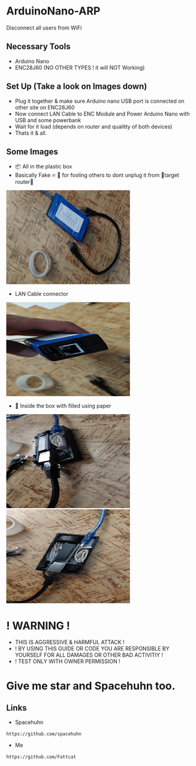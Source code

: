 # ArduinoNano-ARP
Disconnect all users from WiFi

## Necessary Tools
- Arduino Nano
- ENC28J60 (NO OTHER TYPES ! it will NOT Working)
## Set Up (Take a look on Images down)
- Plug it together & make sure Arduino nano USB port is connected on other site on ENC28J60
- Now connect LAN Cable to ENC Module and Power Arduino Nano with USB and some powerbank
- Wait for it load (depends on router and qualitty of both devices)
- Thats it & all.

## Some Images
- 📦 All in the plastic box 
- Basically Fake 🔥 🧱 for fooling others to dont unplug it from 📌target router📌
<img src="ArduinoNano-Img01.jpg" alt="Image01" width="330" height="250">

- LAN Cable connector 
<img src="ArduinoNano-Img02.jpg" alt="Image02" width="330" height="250">

- 📝 Inside the box with filled using paper
<img src="ArduinoNano-Img03.jpg" alt="Image04" width="330" height="250">

<img src="ArduinoNano-Img04.jpg" alt="Image01" width="330" height="250">

# ! WARNING !
- THIS IS AGGRESSIVE & HARMFUL ATTACK !
- ! BY USING THIS GUIDE OR CODE YOU ARE RESPONSIBLE BY YOURSELF FOR ALL DAMAGES OR OTHER BAD ACTIVITIY !
- ! TEST ONLY WITH OWNER PERMISSION !

# Give me star and Spacehuhn too.

## Links
- Spacehuhn
```
https://github.com/spacehuhn
```
- Me
```
https://github.com/Fattcat
```
